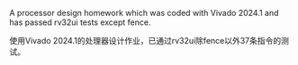 A processor design homework which was coded with Vivado 2024.1 and has passed rv32ui tests except fence.

使用Vivado 2024.1的处理器设计作业，已通过rv32ui除fence以外37条指令的测试。
